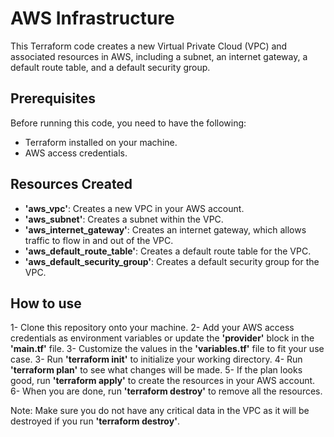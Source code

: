 # AWS Infrastructure

This Terraform code creates a new Virtual Private Cloud (VPC) and associated resources in AWS, including a subnet, an internet gateway, a default route table, and a default security group.


## Prerequisites

Before running this code, you need to have the following:

-    Terraform installed on your machine.
-    AWS access credentials.

## Resources Created

-    **'aws_vpc'**: Creates a new VPC in your AWS account.
-    **'aws_subnet'**: Creates a subnet within the VPC.
-    **'aws_internet_gateway'**: Creates an internet gateway, which allows traffic to flow in and out of the VPC.
-    **'aws_default_route_table'**: Creates a default route table for the VPC.
-    **'aws_default_security_group'**: Creates a default security group for the VPC.


## How to use

1-    Clone this repository onto your machine.
2-    Add your AWS access credentials as environment variables or update the **'provider'** block in the **'main.tf'** file.
3-    Customize the values in the **'variables.tf'** file to fit your use case.
3-    Run **'terraform init'** to initialize your working directory.
4-    Run **'terraform plan'** to see what changes will be made.
5-    If the plan looks good, run **'terraform apply'** to create the resources in your AWS account.
6-    When you are done, run **'terraform destroy'** to remove all the resources.


Note: Make sure you do not have any critical data in the VPC as it will be destroyed if you run **'terraform destroy'**.
